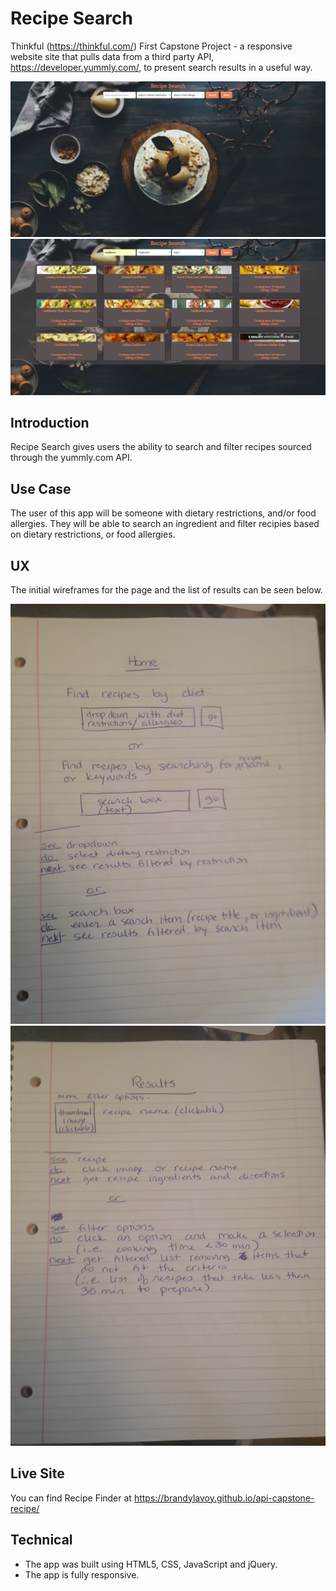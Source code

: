 # Recipe Search
Thinkful (https://thinkful.com/) First Capstone Project - a responsive website site that pulls data from a third party API, https://developer.yummly.com/, to present search results in a useful way.

![Screenshot Home](https://github.com/brandylavoy/api-capstone-recipe/blob/master/recipe-search-home.png)
![Screenshot Results](https://github.com/brandylavoy/api-capstone-recipe/blob/master/recipe-search-results.png)


## Introduction
Recipe Search gives users the ability to search and filter recipes sourced through the yummly.com API.

## Use Case
The user of this app will be someone with dietary restrictions, and/or food allergies. They will be able to search an ingredient and filter recipies based on dietary restrictions, or food allergies.

## UX
The initial wireframes for the page and the list of results can be seen below.

![Home Page Wire Frame](https://github.com/brandylavoy/api-capstone-recipe/blob/master/api-capstone-recipe-home.JPG)
![Results Wire Frame](https://github.com/brandylavoy/api-capstone-recipe/blob/master/api-capstone-recipe-results.JPG)

## Live Site
You can find Recipe Finder at https://brandylavoy.github.io/api-capstone-recipe/


## Technical
* The app was built using HTML5, CSS, JavaScript and jQuery.
* The app is fully responsive.

